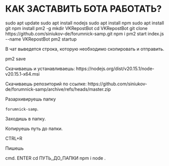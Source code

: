 # КАК ЗАСТАВИТЬ БОТА РАБОТАТЬ?

<procedure title="Linux" id="linux">
    <step>
        <shortcut>sudo apt update</shortcut>
    </step>
    <step>
        <shortcut>sudo apt install nodejs</shortcut>
    </step>
    <step>
        <shortcut>sudo apt install npm</shortcut>
    </step>
    <step>
        <shortcut>sudo apt install git</shortcut>
    </step>
    <step>
        <shortcut>npm install pm2 -g</shortcut>
    </step>
    <step>
        <shortcut>mkdir VKRepostBot</shortcut>
    </step>
    <step>
        <shortcut>cd VKRepostBot</shortcut>
    </step>
    <step>
        <shortcut>git clone https://github.com/siniukov-de/forumnick-samp.git</shortcut>
    </step>
    <step>
        <shortcut>npm i</shortcut>
    </step>
    <step>
        <shortcut>pm2 start index.js --name VKRepostBot</shortcut>
    </step>
    <step>
        <shortcut>pm2 startup</shortcut>
    </step>
    <step>
        <p>В чат выведется строка, которую необходимо скопировать и отправить.</p>
    </step>
    <step>
        <shortcut>pm2 save</shortcut>
    </step>
</procedure>

<procedure title="Windows" id="windows">
    <step>
        <p>Скачиваешь и устанавливаешь: https://nodejs.org/dist/v20.15.1/node-v20.15.1-x64.msi</p>
    </step>
    <step>
        <p>Скачиваешь репозиторий по ссылке: https://github.com/siniukov-de/forumnick-samp/archive/refs/heads/master.zip</p>
    </step>
    <step>
        <p>Разархивируешь папку</p> <code>forumnick-samp</code>.
    </step>
    <step>
        <p>Заходишь в папку.</p>
    </step>
    <step>
        <p>Копируешь путь до папки.</p>
    </step>
    <step>
        <shortcut>CTRL+R</shortcut>
    </step>
    <step>
         <p>Пишешь</p> <shortcut>cmd</shortcut>.
    </step>
    <step>
        <shortcut>ENTER</shortcut>
    </step>
    <step>
        <shortcut>cd ПУТЬ_ДО_ПАПКИ</shortcut>
    </step>
    <step>
        <shortcut>npm i</shortcut>
    </step>
    <step>
        <shortcut>node .</shortcut>
    </step>
</procedure>
